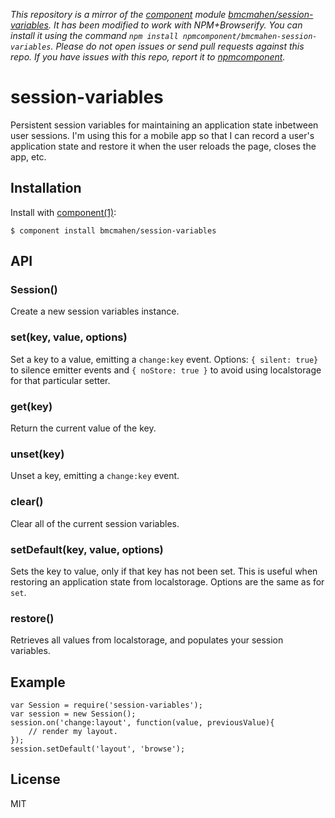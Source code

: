 *This repository is a mirror of the [component](http://component.io) module [bmcmahen/session-variables](http://github.com/bmcmahen/session-variables). It has been modified to work with NPM+Browserify. You can install it using the command `npm install npmcomponent/bmcmahen-session-variables`. Please do not open issues or send pull requests against this repo. If you have issues with this repo, report it to [npmcomponent](https://github.com/airportyh/npmcomponent).*
# session-variables

  Persistent session variables for maintaining an application state inbetween user sessions. I'm using this for a mobile app so that I can record a user's application state and restore it when the user reloads the page, closes the app, etc.

## Installation

  Install with [component(1)](http://component.io):

    $ component install bmcmahen/session-variables

## API

### Session()

Create a new session variables instance.

### set(key, value, options)

Set a key to a value, emitting a `change:key` event. Options: `{ silent: true}` to silence emitter events and `{ noStore: true }` to avoid using localstorage for that particular setter.

### get(key)

Return the current value of the key.

### unset(key)

Unset a key, emitting a `change:key` event.

### clear()

Clear all of the current session variables.

### setDefault(key, value, options)

Sets the key to value, only if that key has not been set. This is useful when restoring an application state from localstorage. Options are the same as for `set`.

### restore()

Retrieves all values from localstorage, and populates your session variables.


## Example

	var Session = require('session-variables');
	var session = new Session();
	session.on('change:layout', function(value, previousValue){
		// render my layout.
	});
	session.setDefault('layout', 'browse');


## License

  MIT
